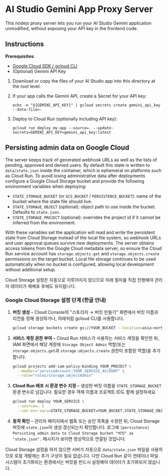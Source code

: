 # AI Studio Gemini App Proxy Server

This nodejs proxy server lets you run your AI Studio Gemini application unmodified, without exposing your API key in the frontend code.


## Instructions

**Prerequisites**:
- [Google Cloud SDK / gcloud CLI](https://cloud.google.com/sdk/docs/install)
- (Optional) Gemini API Key

1. Download or copy the files of your AI Studio app into this directory at the root level.
2. If your app calls the Gemini API, create a Secret for your API key:
     ```
     echo -n "${GEMINI_API_KEY}" | gcloud secrets create gemini_api_key --data-file=-
     ```

3.  Deploy to Cloud Run (optionally including API key):
    ```
    gcloud run deploy my-app --source=. --update-secrets=GEMINI_API_KEY=gemini_api_key:latest
    ```

## Persisting admin data on Google Cloud

The server keeps track of generated webhook URLs as well as the lists of pending, approved and denied users. By default this
state is written to `data/state.json` inside the container, which is ephemeral on platforms such as Cloud Run. To avoid losing
administrative data after deployments configure a Google Cloud Storage bucket and provide the following environment variables
when deploying:

- `STATE_STORAGE_BUCKET` (or `GCS_BUCKET` / `PERSISTENCE_BUCKET`): name of the bucket where the state file should live.
- `STATE_STORAGE_OBJECT` (optional): object path to use inside the bucket. Defaults to `state.json`.
- `STATE_STORAGE_PROJECT` (optional): overrides the project id if it cannot be inferred from the environment.

With these variables set the application will read and write the persistent state from Cloud Storage instead of the local file
system, so webhook URLs and user approval queues survive new deployments. The server obtains access tokens from the Google
Cloud metadata server, so ensure the Cloud Run service account has `storage.objects.get` and `storage.objects.create`
permissions on the target bucket. Local file storage continues to be used automatically when no bucket is configured, allowing
local development without additional setup.

Cloud Storage 설정은 자동으로 이루어지지 않으므로 아래 절차를 직접 진행해야 관리자 데이터가 재배포 후에도 유지됩니다.

### Google Cloud Storage 설정 단계 (한글 안내)

1. **버킷 생성** – Cloud Console의 "스토리지 → 버킷 만들기" 화면에서 버킷 이름과 리전을 정해 생성하거나, 아래처럼 gcloud CLI를 사용합니다.
   ```bash
   gcloud storage buckets create gs://YOUR_BUCKET --location=asia-northeast3
   ```
2. **서비스 계정 권한 부여** – Cloud Run 서비스가 사용하는 서비스 계정을 확인한 뒤, IAM 화면에서 해당 계정에 `Storage Object Admin` 역할(또는 `storage.objects.get`과 `storage.objects.create` 권한이 포함된 역할)을 추가합니다.
   ```bash
   gcloud projects add-iam-policy-binding YOUR_PROJECT \
     --member="serviceAccount:YOUR_SERVICE_ACCOUNT" \
     --role="roles/storage.objectAdmin"
   ```
3. **Cloud Run 배포 시 환경 변수 지정** – 생성한 버킷 이름을 `STATE_STORAGE_BUCKET` 환경 변수로 넘깁니다. 필요한 경우 객체 이름과 프로젝트 ID도 함께 설정하세요.
   ```bash
   gcloud run deploy YOUR_SERVICE \
     --source=. \
     --set-env-vars=STATE_STORAGE_BUCKET=YOUR_BUCKET,STATE_STORAGE_OBJECT=state.json
   ```
4. **동작 확인** – 관리자 페이지에서 웹훅 또는 승인 목록을 수정한 뒤, Cloud Storage 버킷에 `state.json`이 생성·갱신되는지 확인합니다. 로그에 `[persistence] Persisting admin data to Cloud Storage bucket "버킷" as "state.json".` 메시지가 보이면 정상적으로 연결된 것입니다.

Cloud Storage 설정을 하지 않으면 서버가 자동으로 `data/state.json` 파일을 사용하므로 로컬 개발에는 추가 구성이 필요 없습니다. 다만 Cloud Run 같이 컨테이너 파일 시스템이 초기화되는 환경에서는 버킷을 반드시 설정해야 데이터가 초기화되지 않습니다.

